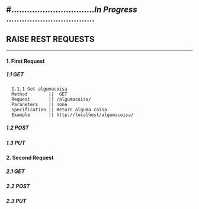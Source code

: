 #................................_In Progress_ ..................................
--------------------------------------------------------------------------

##                          RAISE REST REQUESTS
-----

####  1. First Request

#####  1.1 GET

      1.1.1 Get algumacoisa
      Method        ||  GET
      Request       || /algumacoisa/
      Paraneters    || none
      Specification || Return alguma coisa
      Example       || http://localhost/algumacoisa/
  
#####  1.2 POST
  
#####  1.3 PUT


####  2. Second Request

#####  2.1 GET
  
#####  2.2 POST
  
#####  2.3 PUT  
